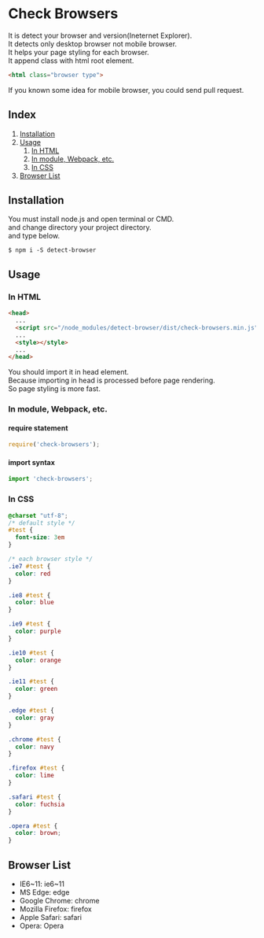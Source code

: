 # Check Browsers
It is detect your browser and version(Ineternet Explorer).  
It detects only desktop browser not mobile browser.  
It helps your page styling for each browser.  
It append class with html root element.  
```html
<html class="browser type">
```
If you known some idea for mobile browser, you could send pull request.

## Index
1. [Installation](#installation)
2. [Usage](#usage)
    1. [In HTML](#in-html)
    2. [In module, Webpack, etc.](#in-module-webpack-etc)
    3. [In CSS](#in-css)
3. [Browser List](#browser-list)

## Installation
You must install node.js and open terminal or CMD.  
and change directory your project directory.  
and type below.
```
$ npm i -S detect-browser
```

## Usage
### In HTML
```html
<head>
  ...
  <script src="/node_modules/detect-browser/dist/check-browsers.min.js"></script>
  ...
  <style></style>
  ...
</head>
```
You should import it in head element.  
Because importing in head is processed before page rendering.  
So page styling is more fast.

### In module, Webpack, etc.
#### require statement
```javascript
require('check-browsers');
```

#### import syntax
```javascript
import 'check-browsers';
```

### In CSS
```css
@charset "utf-8";
/* default style */
#test {
  font-size: 3em
}

/* each browser style */
.ie7 #test {
  color: red
}

.ie8 #test {
  color: blue
}

.ie9 #test {
  color: purple
}

.ie10 #test {
  color: orange
}

.ie11 #test {
  color: green
}

.edge #test {
  color: gray
}

.chrome #test {
  color: navy
}

.firefox #test {
  color: lime
}

.safari #test {
  color: fuchsia
}

.opera #test {
  color: brown;
}
```

## Browser List
* IE6~11: ie6~11
* MS Edge: edge
* Google Chrome: chrome
* Mozilla Firefox: firefox
* Apple Safari: safari
* Opera: Opera